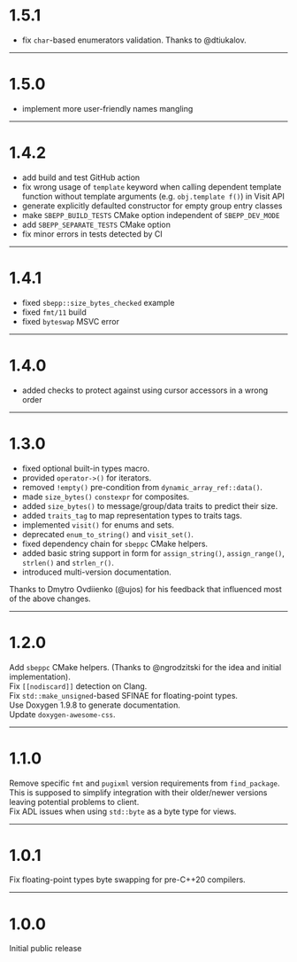 # 1.5.1

- fix `char`-based enumerators validation. Thanks to @dtiukalov.

---

# 1.5.0

- implement more user-friendly names mangling

---

# 1.4.2

- add build and test GitHub action
- fix wrong usage of `template` keyword when calling dependent template function
without template arguments (e.g. `obj.template f()`) in Visit API
- generate explicitly defaulted constructor for empty group entry classes
- make `SBEPP_BUILD_TESTS` CMake option independent of `SBEPP_DEV_MODE`
- add `SBEPP_SEPARATE_TESTS` CMake option
- fix minor errors in tests detected by CI

---

# 1.4.1

- fixed `sbepp::size_bytes_checked` example
- fixed `fmt/11` build
- fixed `byteswap` MSVC error

---

# 1.4.0

- added checks to protect against using cursor accessors in a wrong order

---

# 1.3.0

- fixed optional built-in types macro.
- provided `operator->()` for iterators.
- removed `!empty()` pre-condition from `dynamic_array_ref::data()`.
- made `size_bytes()` `constexpr` for composites.
- added `size_bytes()` to message/group/data traits to predict their size.
- added `traits_tag` to map representation types to traits tags.
- implemented `visit()` for enums and sets.
- deprecated `enum_to_string()` and `visit_set()`.
- fixed dependency chain for `sbeppc` CMake helpers.
- added basic string support in form for `assign_string()`, `assign_range()`,
    `strlen()` and `strlen_r()`.
- introduced multi-version documentation.

Thanks to Dmytro Ovdiienko (@ujos) for his feedback that influenced most of the
above changes.

---

# 1.2.0

Add `sbeppc` CMake helpers. (Thanks to @ngrodzitski for the idea and initial
implementation).  
Fix `[[nodiscard]]` detection on Clang.  
Fix `std::make_unsigned`-based SFINAE for floating-point types.  
Use Doxygen 1.9.8 to generate documentation.  
Update `doxygen-awesome-css`.

---

# 1.1.0

Remove specific `fmt` and `pugixml` version requirements from `find_package`.
This is supposed to simplify integration with their older/newer versions leaving
potential problems to client.  
Fix ADL issues when using `std::byte` as a byte type for views.

---

# 1.0.1

Fix floating-point types byte swapping for pre-C++20 compilers.

---

# 1.0.0

Initial public release
